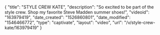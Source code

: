 {
    "title": "STYLE CREW KATE",
    "description": "So excited to be part of the style crew. Shop my favorite Steve Madden summer shoes!",
    "videoid": "163979419",
    "date_created": "1526860801",
    "date_modified": "1546466772",
    "type": "captivate",
    "layout": "video",
    "url": "\/v\/style-crew-kate\/163979419"
}